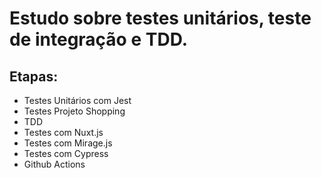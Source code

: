# Estudo sobre testes unitários, teste de integração e TDD.

## Etapas:
<p align="center">
<ul>
<li>Testes Unitários com Jest</li>
<li>Testes Projeto Shopping</li>
<li>TDD</li>
<li>Testes com Nuxt.js</li>
<li>Testes com Mirage.js</li>
<li>Testes com Cypress</li>
<li>Github Actions</li>
</ul>
</p> 
